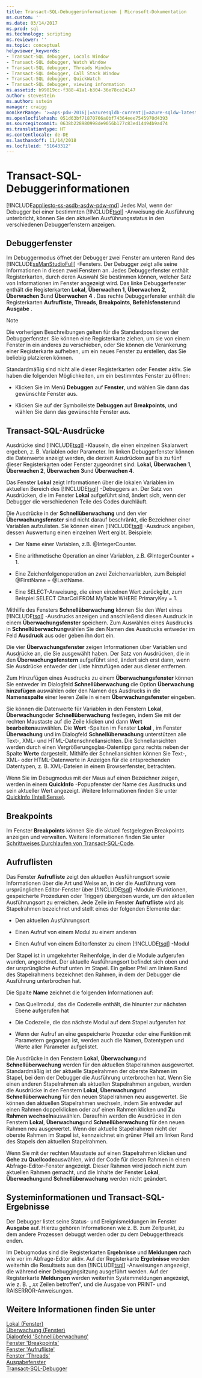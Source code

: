 ```yaml
---
title: Transact-SQL-Debuggerinformationen | Microsoft-Dokumentation
ms.custom: ''
ms.date: 03/14/2017
ms.prod: sql
ms.technology: scripting
ms.reviewer: ''
ms.topic: conceptual
helpviewer_keywords:
- Transact-SQL debugger, Locals Window
- Transact-SQL debugger, Watch Window
- Transact-SQL debugger, Threads Window
- Transact-SQL debugger, Call Stack Window
- Transact-SQL debugger, QuickWatch
- Transact-SQL debugger, viewing information
ms.assetid: b99819cc-f388-41a1-b304-36e78ce24147
author: stevestein
ms.author: sstein
manager: craigg
monikerRange: '>=aps-pdw-2016||=azuresqldb-current||=azure-sqldw-latest||>=sql-server-2016||=sqlallproducts-allversions||>=sql-server-linux-2017||=azuresqldb-mi-current'
ms.openlocfilehash: 051d63bf71870766a0bf74364eee7545970d4393
ms.sourcegitcommit: 0638b228980998de9056b177c83ed14494b9ad74
ms.translationtype: HT
ms.contentlocale: de-DE
ms.lasthandoff: 11/14/2018
ms.locfileid: "51643312"
---
```

# <a name="transact-sql-debugger---information"></a>Transact-SQL-Debuggerinformationen
[!INCLUDE[appliesto-ss-asdb-asdw-pdw-md](../../includes/appliesto-ss-asdb-asdw-pdw-md.md)]
  Jedes Mal, wenn der Debugger bei einer bestimmten [!INCLUDE[tsql](../../includes/tsql-md.md)] -Anweisung die Ausführung unterbricht, können Sie den aktuellen Ausführungsstatus in den verschiedenen Debuggerfenstern anzeigen.  
  
## <a name="debugger-windows"></a>Debuggerfenster  
 Im Debuggermodus öffnet der Debugger zwei Fenster am unteren Rand des [!INCLUDE[ssManStudioFull](../../includes/ssmanstudiofull-md.md)] -Fensters. Der Debugger zeigt alle seine Informationen in diesen zwei Fenstern an. Jedes Debuggerfenster enthält Registerkarten, durch deren Auswahl Sie bestimmen können, welcher Satz von Informationen im Fenster angezeigt wird. Das linke Debuggerfenster enthält die Registerkarten **Lokal**, **Überwachen 1**, **Überwachen 2**, **Überwachen 3**und **Überwachen 4** . Das rechte Debuggerfenster enthält die Registerkarten **Aufrufliste**, **Threads**, **Breakpoints**, **Befehlsfenster**und **Ausgabe** .  
  
> [!NOTE]  
>  Die vorherigen Beschreibungen gelten für die Standardpositionen der Debuggerfenster. Sie können eine Registerkarte ziehen, um sie von einem Fenster in ein anderes zu verschieben, oder Sie können die Verankerung einer Registerkarte aufheben, um ein neues Fenster zu erstellen, das Sie beliebig platzieren können.  
  
 Standardmäßig sind nicht alle dieser Registerkarten oder Fenster aktiv. Sie haben die folgenden Möglichkeiten, um ein bestimmtes Fenster zu öffnen:  
  
-   Klicken Sie im Menü **Debuggen** auf **Fenster**, und wählen Sie dann das gewünschte Fenster aus.  
  
-   Klicken Sie auf der Symbolleiste **Debuggen** auf **Breakpoints**, und wählen Sie dann das gewünschte Fenster aus.  
  
## <a name="transact-sql-expressions"></a>Transact-SQL-Ausdrücke  
 Ausdrücke sind [!INCLUDE[tsql](../../includes/tsql-md.md)] -Klauseln, die einen einzelnen Skalarwert ergeben, z. B. Variablen oder Parameter. Im linken Debuggerfenster können die Datenwerte anzeigt werden, die derzeit Ausdrücken auf bis zu fünf dieser Registerkarten oder Fenster zugeordnet sind: **Lokal, Überwachen 1**, **Überwachen 2**, **Überwachen 3**und **Überwachen 4**.  
  
 Das Fenster **Lokal** zeigt Informationen über die lokalen Variablen im aktuellen Bereich des [!INCLUDE[tsql](../../includes/tsql-md.md)] -Debuggers an. Der Satz von Ausdrücken, die im Fenster **Lokal** aufgeführt sind, ändert sich, wenn der Debugger die verschiedenen Teile des Codes durchläuft.  
  
 Die Ausdrücke in der **Schnellüberwachung** und den vier **Überwachungsfenster** sind nicht darauf beschränkt, die Bezeichner einer Variablen aufzulisten. Sie können einen [!INCLUDE[tsql](../../includes/tsql-md.md)] -Ausdruck angeben, dessen Auswertung einen einzelnen Wert ergibt. Beispiele:  
  
-   Der Name einer Variablen, z.B. @IntegerCounter.  
  
-   Eine arithmetische Operation an einer Variablen, z.B. @IntegerCounter + 1.  
  
-   Eine Zeichenfolgenoperation an zwei Zeichenvariablen, zum Beispiel @FirstName + @LastName.  
  
-   Eine SELECT-Anweisung, die einen einzelnen Wert zurückgibt, zum Beispiel SELECT CharCol FROM MyTable WHERE PrimaryKey = 1.  
  
 Mithilfe des Fensters **Schnellüberwachung** können Sie den Wert eines [!INCLUDE[tsql](../../includes/tsql-md.md)] -Ausdrucks anzeigen und anschließend diesen Ausdruck in einem **Überwachungsfenster** speichern. Zum Auswählen eines Ausdrucks in **Schnellüberwachung**wählen Sie den Namen des Ausdrucks entweder im Feld **Ausdruck** aus oder geben ihn dort ein.  
  
 Die vier **Überwachungsfenster** zeigen Informationen über Variablen und Ausdrücke an, die Sie ausgewählt haben. Der Satz von Ausdrücken, die in den **Überwachungsfenstern** aufgeführt sind, ändert sich erst dann, wenn Sie Ausdrücke entweder der Liste hinzufügen oder aus dieser entfernen.  
  
 Zum Hinzufügen eines Ausdrucks zu einem **Überwachungsfenster** können Sie entweder im Dialogfeld **Schnellüberwachung** die Option **Überwachung hinzufügen** auswählen oder den Namen des Ausdrucks in die **Namensspalte** einer leeren Zeile in einem **Überwachungsfenster** eingeben.  
  
 Sie können die Datenwerte für Variablen in den Fenstern **Lokal**, **Überwachung**oder **Schnellüberwachung** festlegen, indem Sie mit der rechten Maustaste auf die Zeile klicken und dann **Wert bearbeiten**auswählen. Die **Wert** -Spalten im Fenster **Lokal** , im Fenster **Überwachung** und im Dialogfeld **Schnellüberwachung** unterstützen alle Text-, XML- und HTML-Datenschnellansichten. Die Schnellansichten werden durch einen Vergrößerungsglas-Datentipp ganz rechts neben der Spalte **Werte** dargestellt. Mithilfe der Schnellansichten können Sie Text-, XML- oder HTML-Datenwerte in Anzeigen für die entsprechenden Datentypen, z. B. XML-Dateien in einem Browserfenster, betrachten.  
  
 Wenn Sie im Debugmodus mit der Maus auf einen Bezeichner zeigen, werden in einem **QuickInfo** -Popupfenster der Name des Ausdrucks und sein aktueller Wert angezeigt. Weitere Informationen finden Sie unter [QuickInfo &#40;IntelliSense&#41;](../../relational-databases/scripting/quick-info-intellisense.md).  
  
## <a name="breakpoints"></a>Breakpoints  
 Im Fenster **Breakpoints** können Sie die aktuell festgelegten Breakpoints anzeigen und verwalten. Weitere Informationen finden Sie unter [Schrittweises Durchlaufen von Transact-SQL-Code](../../relational-databases/scripting/step-through-transact-sql-code.md).  
  
## <a name="call-stacks"></a>Aufruflisten  
 Das Fenster **Aufrufliste** zeigt den aktuellen Ausführungsort sowie Informationen über die Art und Weise an, in der die Ausführung vom ursprünglichen Editor-Fenster über [!INCLUDE[tsql](../../includes/tsql-md.md)] -Module (Funktionen, gespeicherte Prozeduren oder Trigger) übergeben wurde, um den aktuellen Ausführungsort zu erreichen. Jede Zeile im Fenster **Aufrufliste** wird als Stapelrahmen bezeichnet und stellt eines der folgenden Elemente dar:  
  
-   Den aktuellen Ausführungsort  
  
-   Einen Aufruf von einem Modul zu einem anderen  
  
-   Einen Aufruf von einem Editorfenster zu einem [!INCLUDE[tsql](../../includes/tsql-md.md)] -Modul  
  
 Der Stapel ist in umgekehrter Reihenfolge, in der die Module aufgerufen wurden, angeordnet. Der aktuelle Ausführungsort befindet sich oben und der ursprüngliche Aufruf unten im Stapel. Ein gelber Pfeil am linken Rand des Stapelrahmens bezeichnet den Rahmen, in dem der Debugger die Ausführung unterbrochen hat.  
  
 Die Spalte **Name** zeichnet die folgenden Informationen auf:  
  
-   Das Quellmodul, das die Codezeile enthält, die hinunter zur nächsten Ebene aufgerufen hat  
  
-   Die Codezeile, die das nächste Modul auf dem Stapel aufgerufen hat  
  
-   Wenn der Aufruf an eine gespeicherte Prozedur oder eine Funktion mit Parametern gegangen ist, werden auch die Namen, Datentypen und Werte aller Parameter aufgelistet.  
  
 Die Ausdrücke in den Fenstern **Lokal**, **Überwachung**und **Schnellüberwachung** werden für den aktuellen Stapelrahmen ausgewertet. Standardmäßig ist der aktuelle Stapelrahmen der oberste Rahmen im Stapel, bei dem der Debugger die Ausführung unterbrochen hat. Wenn Sie einen anderen Stapelrahmen als aktuellen Stapelrahmen angeben, werden die Ausdrücke in den Fenstern **Lokal**, **Überwachung**und **Schnellüberwachung** für den neuen Stapelrahmen neu ausgewertet. Sie können den aktuellen Stapelrahmen wechseln, indem Sie entweder auf einen Rahmen doppelklicken oder auf einen Rahmen klicken und **Zu Rahmen wechseln**auswählen. Daraufhin werden die Ausdrücke in den Fenstern **Lokal**, **Überwachung**und **Schnellüberwachung** für den neuen Rahmen neu ausgewertet. Wenn der aktuelle Stapelrahmen nicht der oberste Rahmen im Stapel ist, kennzeichnet ein grüner Pfeil am linken Rand des Stapels den aktuellen Stapelrahmen.  
  
 Wenn Sie mit der rechten Maustaste auf einen Stapelrahmen klicken und **Gehe zu Quellcode**auswählen, wird der Code für diesen Rahmen in einem Abfrage-Editor-Fenster angezeigt. Dieser Rahmen wird jedoch nicht zum aktuellen Rahmen gemacht, und die Inhalte der Fenster **Lokal**, **Überwachung**und **Schnellüberwachung** werden nicht geändert.  
  
## <a name="system-information-and-transact-sql-results"></a>Systeminformationen und Transact-SQL-Ergebnisse  
 Der Debugger listet seine Status- und Ereignismeldungen im Fenster **Ausgabe** auf. Hierzu gehören Informationen wie z. B. zum Zeitpunkt, zu dem andere Prozessen debuggt werden oder zu dem Debuggerthreads enden.  
  
 Im Debugmodus sind die Registerkarten **Ergebnisse** und **Meldungen** nach wie vor im Abfrage-Editor aktiv. Auf der Registerkarte **Ergebnisse** werden weiterhin die Resultsets aus den [!INCLUDE[tsql](../../includes/tsql-md.md)] -Anweisungen angezeigt, die während einer Debuggingsitzung ausgeführt werden. Auf der Registerkarte **Meldungen** werden weiterhin Systemmeldungen angezeigt, wie z. B. „ *xx* Zeilen betroffen“, und die Ausgabe von PRINT- und RAISERROR-Anweisungen.  
  
## <a name="see-also"></a>Weitere Informationen finden Sie unter  
 [Lokal (Fenster)](../../relational-databases/scripting/transact-sql-debugger-locals-window.md)   
 [Überwachung (Fenster)](../../relational-databases/scripting/transact-sql-debugger-watch-window.md)   
 [Dialogfeld 'Schnellüberwachung'](../../relational-databases/scripting/transact-sql-debugger-quickwatch-dialog-box.md)   
 [Fenster 'Breakpoints'](../../relational-databases/scripting/transact-sql-debugger-breakpoints-window.md)   
 [Fenster 'Aufrufliste'](../../relational-databases/scripting/transact-sql-debugger-call-stack-window.md)   
 [Fenster 'Threads'](../../relational-databases/scripting/transact-sql-debugger-threads-window.md)   
 [Ausgabefenster](../../relational-databases/scripting/transact-sql-debugger-output-window.md)   
 [Transact-SQL-Debugger](../../relational-databases/scripting/transact-sql-debugger.md)  
  
  
